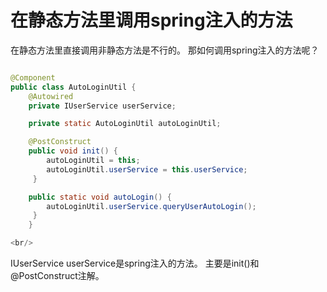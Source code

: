 # 在静态方法里调用spring注入的方法
在静态方法里直接调用非静态方法是不行的。 
那如何调用spring注入的方法呢？ 
<br />

```java

@Component 
public class AutoLoginUtil { 
    @Autowired 
    private IUserService userService; 

    private static AutoLoginUtil autoLoginUtil; 

    @PostConstruct 
    public void init() { 
        autoLoginUtil = this; 
        autoLoginUtil.userService = this.userService; 
     } 

    public static void autoLogin() { 
        autoLoginUtil.userService.queryUserAutoLogin(); 
     } 
    } 

<br/>
```
IUserService userService是spring注入的方法。 
主要是init()和@PostConstruct注解。